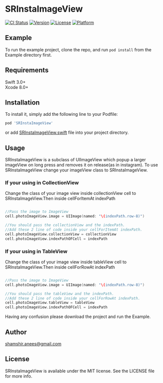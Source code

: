# SRInstaImageView

[![CI Status](http://img.shields.io/travis/shamshiranees/SRInstaImageView.svg?style=flat)](https://travis-ci.org/shamshiranees/SRInstaImageView)
[![Version](https://img.shields.io/cocoapods/v/SRInstaImageView.svg?style=flat)](http://cocoapods.org/pods/SRInstaImageView)
[![License](https://img.shields.io/cocoapods/l/SRInstaImageView.svg?style=flat)](http://cocoapods.org/pods/SRInstaImageView)
[![Platform](https://img.shields.io/cocoapods/p/SRInstaImageView.svg?style=flat)](http://cocoapods.org/pods/SRInstaImageView)

## Example

To run the example project, clone the repo, and run `pod install` from the Example directory first.

## Requirements
Swift 3.0+ <br>
Xcode 8.0+ <br>


## Installation
 To install it, simply add the following line to your Podfile:

```ruby
pod 'SRInstaImageView'
```
or add [SRInstaImageView.swift](https://github.com/shamshiranees/SRInstaImageView/blob/master/SANotificationViews/Classes/SRInstaImageView.swift) file into your project directory.

## Usage
SRInstaImageView is a subclass of UIImageView which popup a larger imageView on long press and removes it on release(as in instagram).
To use SRInstaImageView change your imageView class to SRInstaImageView.

### If your using in CollectionView
 Change the class of your image view inside  collectionView cell to SRInstaImageView.Then inside cellForItemAt indexPath
 ```Swift
 
 //Pass the image to ImageView
 cell.photoImageView.image = UIImage(named: "\(indexPath.row-8)")
 
 //You should pass the collectionView and the indexPath.
 //Add these 2 line of code inside your cellForItemAt indexPath.
 cell.photoImageView.collectionView = collectionView
 cell.photoImageView.indexPathOFCell = indexPath

 ```
 
 ### If your using in TableView
 Change the class of your image view inside  tableView cell to SRInstaImageView.Then inside cellForRowAt indexPath
 ```Swift
 
 //Pass the image to ImageView
 cell.photoImageView.image = UIImage(named: "\(indexPath.row-8)")
 
 //You should pass the tableView and the indexPath.
 //Add these 2 line of code inside your cellForRowAt indexPath.
 cell.photoImageView.tableView = tableView
 cell.photoImageView.indexPathOFCell = indexPath
 
 ```
 Having any confusion please download the project and run the Example.
## Author

shamshir.anees@gmail.com

## License

SRInstaImageView is available under the MIT license. See the LICENSE file for more info.
